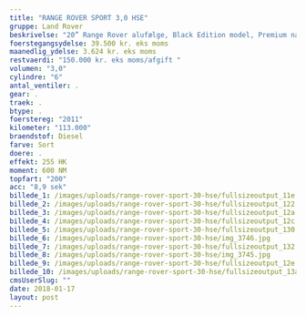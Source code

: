 ```yaml
---
title: "RANGE ROVER SPORT 3,0 HSE"
gruppe: Land Rover
beskrivelse: "20” Range Rover alufælge, Black Edition model, Premium navigationssystem, fartpilot, parkeringssensorer for og bag med bakkamera, Harman Kardon lydsystem, el. justerbare forsæder med varme, lændestøtte og memory funktion i førersædet, bluetooth, auto. klimaanlæg, Terrain Response System, fyr med fjernbetjening, Premium læderindtræk (sort), bi-xenon forlygter, multifunktionslæderrat med varme, tonede ruder, ambient belysning, AUX og USB, luftaffjedring med niveau kontrol, el. juster- og foldbare sidespejle med varme og memory, vinter komfort pakke, keyless entry &amp; go, bakspejl med auto. nedblænd, køleboks i midterkonsollen, el. bagklap, sædevarme på bagsæder, forrudevarme, foldbart/split bagsæde, Roll Stability Control, el. justerbar ratstamme , ikke ryger, nysynet, service ok"
foerstegangsydelse: 39.500 kr. eks moms
maanedlig_ydelse: 3.624 kr. eks moms
restvaerdi: "150.000 kr. eks moms/afgift "
volumen: "3,0"
cylindre: "6"
antal_ventiler: .
gear: .
traek: .
btype: .
foerstereg: "2011"
kilometer: "113.000"
braendstof: Diesel
farve: Sort
doere: .
effekt: 255 HK
moment: 600 NM
topfart: "200"
acc: "8,9 sek"
billede_1: /images/uploads/range-rover-sport-30-hse/fullsizeoutput_11e.jpeg
billede_2: /images/uploads/range-rover-sport-30-hse/fullsizeoutput_122.jpeg
billede_3: /images/uploads/range-rover-sport-30-hse/fullsizeoutput_12a.jpeg
billede_4: /images/uploads/range-rover-sport-30-hse/fullsizeoutput_12c.jpeg
billede_5: /images/uploads/range-rover-sport-30-hse/fullsizeoutput_130.jpeg
billede_6: /images/uploads/range-rover-sport-30-hse/img_3746.jpg
billede_7: /images/uploads/range-rover-sport-30-hse/fullsizeoutput_132.jpeg
billede_8: /images/uploads/range-rover-sport-30-hse/img_3745.jpg
billede_9: /images/uploads/range-rover-sport-30-hse/fullsizeoutput_12e.jpeg
billede_10: /images/uploads/range-rover-sport-30-hse/fullsizeoutput_13a.jpeg
cmsUserSlug: ""
date: 2018-01-17 
layout: post
---
```



